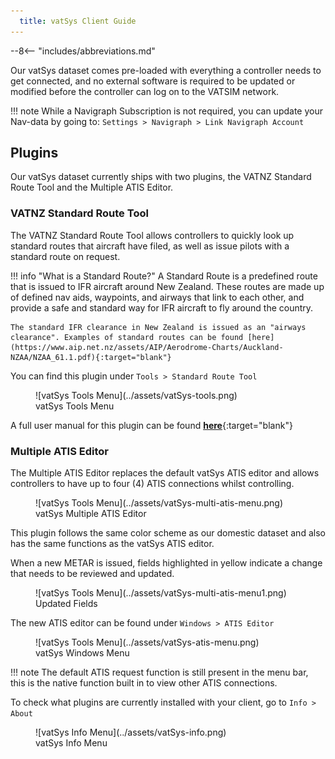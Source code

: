 ```yaml
---
  title: vatSys Client Guide
---
```


--8<-- "includes/abbreviations.md"

Our vatSys dataset comes pre-loaded with everything a controller needs to get connected, and no external software is required to be updated or modified before the controller can log on to the VATSIM network.

!!! note
    While a Navigraph Subscription is not required, you can update your Nav-data by going to: `Settings > Navigraph > Link Navigraph Account`

## Plugins

Our vatSys dataset currently ships with two plugins, the VATNZ Standard Route Tool and the Multiple ATIS Editor.

### VATNZ Standard Route Tool

The VATNZ Standard Route Tool allows controllers to quickly look up standard routes that aircraft have filed, as well as issue pilots with a standard route on request.

!!! info "What is a Standard Route?"
    A Standard Route is a predefined route that is issued to IFR aircraft around New Zealand. These routes are made up of defined nav aids, waypoints, and airways that link to each other, and provide a safe and standard way for IFR aircraft to fly around the country.

    The standard IFR clearance in New Zealand is issued as an "airways clearance". Examples of standard routes can be found [here](https://www.aip.net.nz/assets/AIP/Aerodrome-Charts/Auckland-NZAA/NZAA_61.1.pdf){:target="blank"}

You can find this plugin under `Tools > Standard Route Tool`

<figure markdown>
  ![vatSys Tools Menu](../assets/vatSys-tools.png) 
  <figcaption>vatSys Tools Menu</figcaption>
</figure>

A full user manual for this plugin can be found [**here**](https://www.vatnz.net/vatnz/resources/standard-route-tool/){:target="blank"}

### Multiple ATIS Editor

The Multiple ATIS Editor replaces the default vatSys ATIS editor and allows controllers to have up to four (4) ATIS connections whilst controlling.

<figure markdown>
  ![vatSys Tools Menu](../assets/vatSys-multi-atis-menu.png) 
  <figcaption>vatSys Multiple ATIS Editor</figcaption>
</figure>

This plugin follows the same color scheme as our domestic dataset and also has the same functions as the vatSys ATIS editor.

When a new METAR is issued, fields highlighted in yellow indicate a change that needs to be reviewed and updated.

<figure markdown>
  ![vatSys Tools Menu](../assets/vatSys-multi-atis-menu1.png) 
  <figcaption>Updated Fields</figcaption>
</figure>

The new ATIS editor can be found under `Windows > ATIS Editor`

<figure markdown>
  ![vatSys Tools Menu](../assets/vatSys-atis-menu.png) 
  <figcaption>vatSys Windows Menu</figcaption>
</figure>

!!! note
    The default ATIS request function is still present in the menu bar, this is the native function built in to view other ATIS connections.

To check what plugins are currently installed with your client, go to `Info > About` 

<figure markdown>
  ![vatSys Info Menu](../assets/vatSys-info.png) 
  <figcaption>vatSys Info Menu</figcaption>
</figure>


